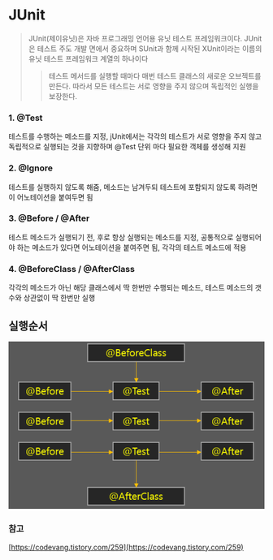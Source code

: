 # JUnit

> JUnit(제이유닛)은 자바 프로그래밍 언어용 유닛 테스트 프레임워크이다. JUnit은 테스트 주도 개발 면에서 중요하며 SUnit과 함께 시작된 XUnit이라는 이름의 유닛 테스트 프레임워크 계열의 하나이다
>> 테스트 메서드를 실행할 때마다 매번 테스트 클래스의 새로운 오브젝트를 만든다.
>> 따라서 모든 테스트는 서로 영향을 주지 않으며 독립적인 실행을 보장한다.


### 1. @Test
테스트를 수행하는 메소드를 지정, jUnit에서는 각각의 테스트가 서로 영향을 주지 않고 독립적으로 실행되는 것을 지향하며 @Test 단위 마다 필요한 객체를 생성해 지원
### 2. @Ignore
테스트를 실행하지 않도록 해줌, 메소드는 남겨두되 테스트에 포함되지 않도록 하려면 이 어노테이션을 붙여두면 됨
### 3. @Before / @After
테스트 메소드가 실행되기 전, 후로 항상 실행되는 메소드를 지정, 공통적으로 실행되어야 하는 메소드가 있다면 어노테이션을 붙여주면 됨, 각각의 테스트 메소드에 적용
### 4. @BeforeClass / @AfterClass
각각의 메소드가 아닌 해당 클래스에서 딱 한번만 수행되는 메소드, 테스트 메소드의 갯수와 상관없이 딱 한번만 실행


## 실행순서
![실행 순서](img/junitBasic.png)


### 참고
[https://codevang.tistory.com/259](https://codevang.tistory.com/259)